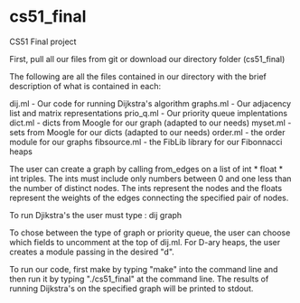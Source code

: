 cs51_final
==========

CS51 Final project

First, pull all our files from git or download our directory folder (cs51_final)

The following are all the files contained in our directory with the brief description of what is contained in each:

dij.ml - Our code for running Dijkstra's algorithm
graphs.ml - Our adjacency list and matrix representations
prio_q.ml - Our priority queue implentations 
dict.ml	- dicts from Moogle for our graph (adapted to our needs)
myset.ml - sets from Moogle for our dicts (adapted to our needs)
order.ml - the order module for our graphs 
fibsource.ml - the FibLib library for our Fibonnacci heaps

The user can create a graph by calling from_edges on a list of int * float * int triples. The ints must include only numbers between 0 and one less than the number of distinct nodes. The ints represent the nodes and the floats represent the weights of the edges connecting the specified pair of nodes. 

To run Djikstra's the user must type :
   dij <index of starting node> graph

To chose between the type of graph or priority queue, the user can choose which fields to uncomment at the top of dij.ml. For D-ary heaps, the user creates a module passing in the desired "d". 

To run our code, first make by typing "make" into the command line and then run it by typing "./cs51_final" at the command line. The results of running Dijkstra's on the specified graph will be printed to stdout.